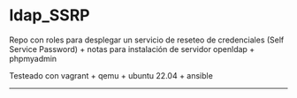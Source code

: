# ldap_SSRP

Repo con roles para desplegar un servicio de reseteo de credenciales (Self Service Password) + notas para instalación de servidor openldap + phpmyadmin

Testeado con vagrant + qemu + ubuntu 22.04 + ansible 

---






